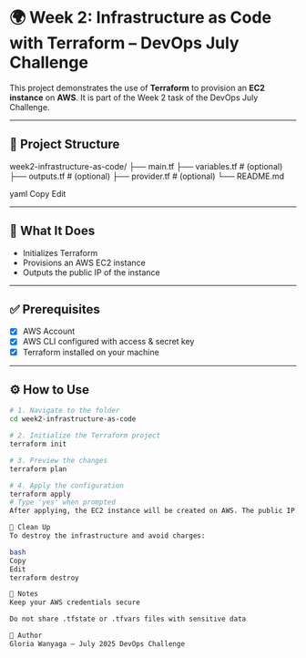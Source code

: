 # 🌍 Week 2: Infrastructure as Code with Terraform – DevOps July Challenge

This project demonstrates the use of **Terraform** to provision an **EC2 instance** on **AWS**. It is part of the Week 2 task of the DevOps July Challenge.

---

## 📁 Project Structure

week2-infrastructure-as-code/
├── main.tf
├── variables.tf # (optional)
├── outputs.tf # (optional)
├── provider.tf # (optional)
└── README.md

yaml
Copy
Edit

---

## 🚀 What It Does

- Initializes Terraform
- Provisions an AWS EC2 instance
- Outputs the public IP of the instance

---

## ✅ Prerequisites

- [x] AWS Account
- [x] AWS CLI configured with access & secret key
- [x] Terraform installed on your machine

---

## ⚙️ How to Use

```bash
# 1. Navigate to the folder
cd week2-infrastructure-as-code

# 2. Initialize the Terraform project
terraform init

# 3. Preview the changes
terraform plan

# 4. Apply the configuration
terraform apply
# Type 'yes' when prompted
After applying, the EC2 instance will be created on AWS. The public IP will be displayed in the output.

🧹 Clean Up
To destroy the infrastructure and avoid charges:

bash
Copy
Edit
terraform destroy

📌 Notes
Keep your AWS credentials secure

Do not share .tfstate or .tfvars files with sensitive data

🙌 Author
Gloria Wanyaga – July 2025 DevOps Challenge
